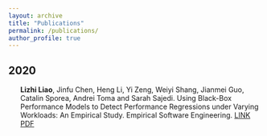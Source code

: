 ```yaml
---
layout: archive
title: "Publications"
permalink: /publications/
author_profile: true
---
```


## 2020 

<ul>
  <p>
    <strong>Lizhi Liao</strong>, Jinfu Chen, Heng Li, Yi Zeng, Weiyi Shang, Jianmei Guo, Catalin Sporea, Andrei Toma and Sarah Sajedi. Using Black-Box Performance Models to Detect Performance Regressions under Varying Workloads: An Empirical Study. Empirical Software Engineering. 
    <a href="https://link.springer.com/article/10.1007/s10664-020-09866-z" target="_blank">LINK</a>
    <a href="https://lizhiliao.top/files/10.1007_s10664-020-09866-z.pdf" target="_blank">PDF</a>
	</p> 
</ul>




